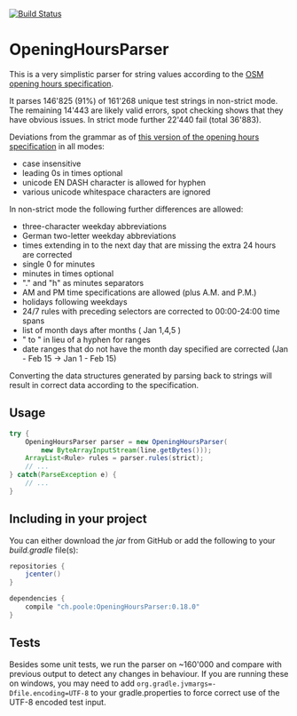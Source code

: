 [![Build Status](https://travis-ci.org/simonpoole/OpeningHoursParser.svg?branch=master)](https://travis-ci.org/simonpoole/OpeningHoursParser)

# OpeningHoursParser

This is a very simplistic parser for string values according to the [OSM opening hours specification][opening-hours-specification].

It parses 146'825 (91%) of 161'268 unique test strings in non-strict mode. The remaining 14'443 are likely valid errors, spot checking shows that they have obvious issues. In strict mode further 22'440 fail (total 36'883).

Deviations from the grammar as of [this version of the opening hours specification][opening-hours-grammar-specification] in all modes:

 * case insensitive
 * leading 0s in times optional
 * unicode EN DASH character is allowed for hyphen
 * various unicode whitespace characters are ignored

In non-strict mode the following further differences are allowed:

 * three-character weekday abbreviations
 * German two-letter weekday abbreviations
 * times extending in to the next day that are missing the extra 24 hours are corrected
 * single 0 for minutes
 * minutes in times optional
 * "." and "h" as minutes separators
 * AM and PM time specifications are allowed (plus A.M. and P.M.) 
 * holidays following weekdays
 * 24/7 rules with preceding selectors are corrected to 00:00-24:00 time spans
 * list of month days after months ( Jan 1,4,5 )
 * " to " in lieu of a hyphen for ranges
 * date ranges that do not have the month day specified are corrected (Jan - Feb 15 -> Jan 1 - Feb 15)

Converting the data structures generated by parsing back to strings will result in correct data according to the specification.

## Usage

``` java
try {
	OpeningHoursParser parser = new OpeningHoursParser(
		new ByteArrayInputStream(line.getBytes()));
	ArrayList<Rule> rules = parser.rules(strict);
	// ...
} catch(ParseException e) {
	// ...
}
```

## Including in your project

You can either download the *jar* from GitHub or add the following to your *build.gradle* file(s):

``` groovy
repositories {
    jcenter()
}
```

``` groovy
dependencies {
    compile "ch.poole:OpeningHoursParser:0.18.0"
}
```


[opening-hours-specification]: http://wiki.openstreetmap.org/wiki/Key:opening_hours/specification
[opening-hours-grammar-specification]: http://wiki.openstreetmap.org/w/index.php?title=Key:opening_hours/specification&oldid=1075290

## Tests

Besides some unit tests, we run the parser on ~160'000 and compare with previous output to detect any changes in behaviour. If you are running these on windows, you may need to add
``org.gradle.jvmargs=-Dfile.encoding=UTF-8``
to your gradle.properties to force correct use of the UTF-8 encoded test input. 
